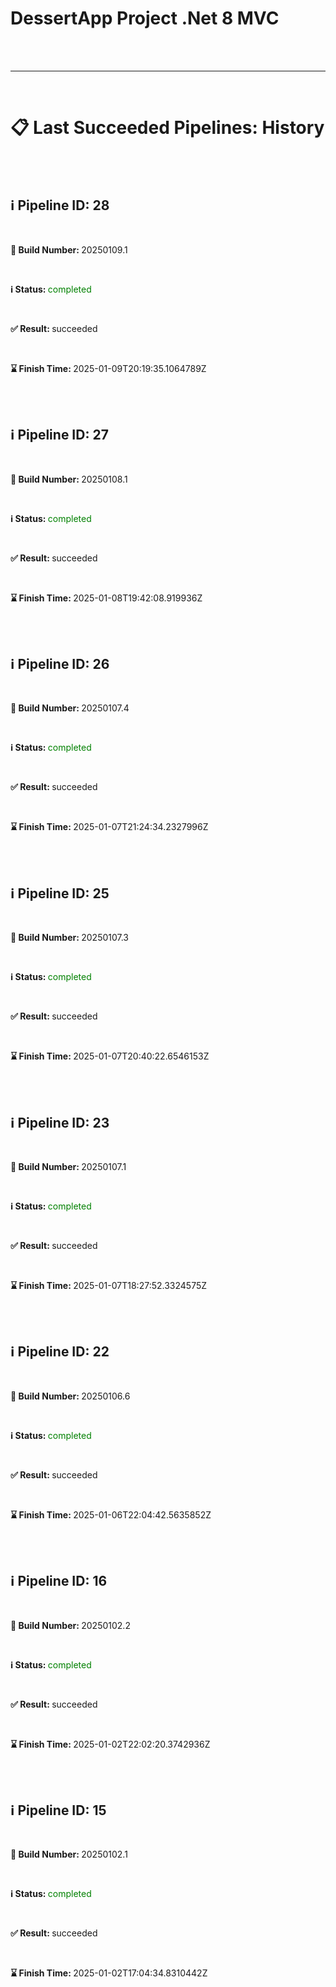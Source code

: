 <h1>DessertApp Project .Net 8 MVC</h1><br /><br /><hr /><br /><h1>&#128203; Last Succeeded Pipelines: History</h1><br /><br /><h2>&#8505; Pipeline ID: 28</h2><br /><p><strong>&#128295; Build Number: </strong> 20250109.1</p><br /><p><strong>&#8505; Status: </strong><span style='color:green;'>completed</span></p><br /><p><strong>&#9989; Result: </strong> succeeded</p><br /><p><strong>&#8987; Finish Time: </strong> 2025-01-09T20:19:35.1064789Z</p><br /><br /><h2>&#8505; Pipeline ID: 27</h2><br /><p><strong>&#128295; Build Number: </strong> 20250108.1</p><br /><p><strong>&#8505; Status: </strong><span style='color:green;'>completed</span></p><br /><p><strong>&#9989; Result: </strong> succeeded</p><br /><p><strong>&#8987; Finish Time: </strong> 2025-01-08T19:42:08.919936Z</p><br /><br /><h2>&#8505; Pipeline ID: 26</h2><br /><p><strong>&#128295; Build Number: </strong> 20250107.4</p><br /><p><strong>&#8505; Status: </strong><span style='color:green;'>completed</span></p><br /><p><strong>&#9989; Result: </strong> succeeded</p><br /><p><strong>&#8987; Finish Time: </strong> 2025-01-07T21:24:34.2327996Z</p><br /><br /><h2>&#8505; Pipeline ID: 25</h2><br /><p><strong>&#128295; Build Number: </strong> 20250107.3</p><br /><p><strong>&#8505; Status: </strong><span style='color:green;'>completed</span></p><br /><p><strong>&#9989; Result: </strong> succeeded</p><br /><p><strong>&#8987; Finish Time: </strong> 2025-01-07T20:40:22.6546153Z</p><br /><br /><h2>&#8505; Pipeline ID: 23</h2><br /><p><strong>&#128295; Build Number: </strong> 20250107.1</p><br /><p><strong>&#8505; Status: </strong><span style='color:green;'>completed</span></p><br /><p><strong>&#9989; Result: </strong> succeeded</p><br /><p><strong>&#8987; Finish Time: </strong> 2025-01-07T18:27:52.3324575Z</p><br /><br /><h2>&#8505; Pipeline ID: 22</h2><br /><p><strong>&#128295; Build Number: </strong> 20250106.6</p><br /><p><strong>&#8505; Status: </strong><span style='color:green;'>completed</span></p><br /><p><strong>&#9989; Result: </strong> succeeded</p><br /><p><strong>&#8987; Finish Time: </strong> 2025-01-06T22:04:42.5635852Z</p><br /><br /><h2>&#8505; Pipeline ID: 16</h2><br /><p><strong>&#128295; Build Number: </strong> 20250102.2</p><br /><p><strong>&#8505; Status: </strong><span style='color:green;'>completed</span></p><br /><p><strong>&#9989; Result: </strong> succeeded</p><br /><p><strong>&#8987; Finish Time: </strong> 2025-01-02T22:02:20.3742936Z</p><br /><br /><h2>&#8505; Pipeline ID: 15</h2><br /><p><strong>&#128295; Build Number: </strong> 20250102.1</p><br /><p><strong>&#8505; Status: </strong><span style='color:green;'>completed</span></p><br /><p><strong>&#9989; Result: </strong> succeeded</p><br /><p><strong>&#8987; Finish Time: </strong> 2025-01-02T17:04:34.8310442Z</p><br /><br />
